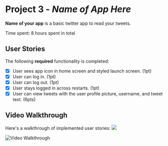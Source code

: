 # Project 3 - *Name of App Here*

**Name of your app** is a basic twitter app to read your tweets.

Time spent: 8 hours spent in total

## User Stories

The following **required** functionality is completed:

- [x] User sees app icon in home screen and styled launch screen. (1pt)
- [x] User can log in. (1pt)
- [x] User can log out. (1pt)
- [x] User stays logged in across restarts. (1pt)
- [x] User can view tweets with the user profile picture, username, and tweet text. (6pts)

## Video Walkthrough

Here's a walkthrough of implemented user stories:
![](https://i.imgur.com/r4KaNIe.gif)

<img src='![](https://i.imgur.com/r4KaNIe.gif)' title='Video Walkthrough' width='' alt='Video Walkthrough' />

